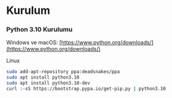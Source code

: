 # Kurulum

### Python 3.10 Kurulumu

Windows ve macOS: [https://www.python.org/downloads/](https://www.python.org/downloads/)

Linux

```bash
sudo add-apt-repository ppa:deadsnakes/ppa
sudo apt install python3.10
sudo apt install python3.10-dev
curl :-sS https://bootstrap.pypa.io/get-pip.py | python3.10
```
